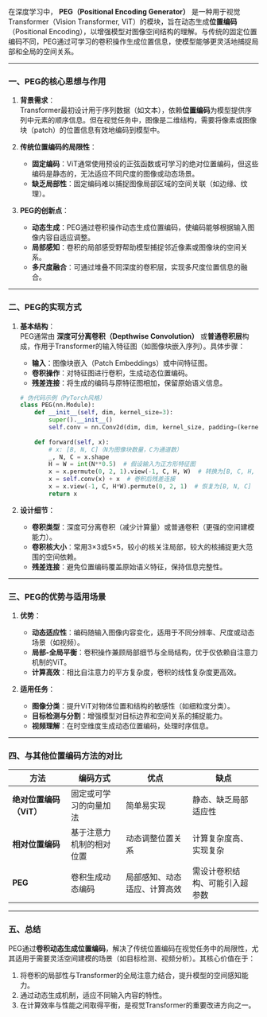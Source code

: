 
在深度学习中， **PEG（Positional Encoding Generator）**  是一种用于视觉Transformer（Vision Transformer, ViT）的模块，旨在动态生成**位置编码**（Positional Encoding），以增强模型对图像空间结构的理解。与传统的固定位置编码不同，PEG通过可学习的卷积操作生成位置信息，使模型能够更灵活地捕捉局部和全局的空间关系。

---

### 一、PEG的核心思想与作用
1. **背景需求**：  
   Transformer最初设计用于序列数据（如文本），依赖**位置编码**为模型提供序列中元素的顺序信息。但在视觉任务中，图像是二维结构，需要将像素或图像块（patch）的位置信息有效地编码到模型中。

2. **传统位置编码的局限性**：  
   - **固定编码**：ViT通常使用预设的正弦函数或可学习的绝对位置编码，但这些编码是静态的，无法适应不同尺度的图像或动态场景。  
   - **缺乏局部性**：固定编码难以捕捉图像局部区域的空间关联（如边缘、纹理）。

3. **PEG的创新点**：  
   - **动态生成**：PEG通过卷积操作动态生成位置编码，使编码能够根据输入图像内容自适应调整。  
   - **局部感知**：卷积的局部感受野帮助模型捕捉邻近像素或图像块的空间关系。  
   - **多尺度融合**：可通过堆叠不同深度的卷积层，实现多尺度位置信息的融合。

---

### 二、PEG的实现方式
1. **基本结构**：  
   PEG通常由 **深度可分离卷积（Depthwise Convolution）**  或**普通卷积层**构成，作用于Transformer的输入特征图（如图像块嵌入序列）。具体步骤：  
   - **输入**：图像块嵌入（Patch Embeddings）或中间特征图。  
   - **卷积操作**：对特征图进行卷积，生成动态位置编码。  
   - **残差连接**：将生成的编码与原特征图相加，保留原始语义信息。  

   ```python
   # 伪代码示例（PyTorch风格）
   class PEG(nn.Module):
       def __init__(self, dim, kernel_size=3):
           super().__init__()
           self.conv = nn.Conv2d(dim, dim, kernel_size, padding=(kernel_size//2), groups=dim)
           
       def forward(self, x):
           # x: [B, N, C]（N为图像块数量，C为通道数）
           _, N, C = x.shape
           H = W = int(N**0.5)  # 假设输入为正方形特征图
           x = x.permute(0, 2, 1).view(-1, C, H, W)  # 转换为[B, C, H, W]
           x = self.conv(x) + x  # 卷积后残差连接
           x = x.view(-1, C, H*W).permute(0, 2, 1)  # 恢复为[B, N, C]
           return x
   ```


2. **设计细节**：  
   - **卷积类型**：深度可分离卷积（减少计算量）或普通卷积（更强的空间建模能力）。  
   - **卷积核大小**：常用3×3或5×5，较小的核关注局部，较大的核捕捉更大范围的空间依赖。  
   - **残差连接**：避免位置编码覆盖原始语义特征，保持信息完整性。

---

### 三、PEG的优势与适用场景
1. **优势**：  
   - **动态适应性**：编码随输入图像内容变化，适用于不同分辨率、尺度或动态场景（如视频）。  
   - **局部-全局平衡**：卷积操作兼顾局部细节与全局结构，优于仅依赖自注意力机制的ViT。  
   - **计算高效**：相比自注意力的平方复杂度，卷积的线性复杂度更高效。

2. **适用任务**：  
   - **图像分类**：提升ViT对物体位置和结构的敏感性（如细粒度分类）。  
   - **目标检测与分割**：增强模型对目标边界和空间关系的捕捉能力。  
   - **视频理解**：在时空维度生成动态位置编码，处理时序信息。

---

### 四、与其他位置编码方法的对比

| **方法**               | **编码方式**              | **优点**                          | **缺点**                          |
|-------------------------|---------------------------|-----------------------------------|-----------------------------------|
| **绝对位置编码（ViT）**  | 固定或可学习的向量加法     | 简单易实现                        | 静态、缺乏局部适应性               |
| **相对位置编码**        | 基于注意力机制的相对位置   | 动态调整位置关系                  | 计算复杂度高、实现复杂             |
| **PEG**                 | 卷积生成动态编码           | 局部感知、动态适应、计算高效      | 需设计卷积结构、可能引入超参数     |

---

### 五、总结
PEG通过**卷积动态生成位置编码**，解决了传统位置编码在视觉任务中的局限性，尤其适用于需要灵活空间建模的场景（如目标检测、视频分析）。其核心价值在于：  
1. 将卷积的局部性与Transformer的全局注意力结合，提升模型的空间感知能力。  
2. 通过动态生成机制，适应不同输入内容的特性。  
3. 在计算效率与性能之间取得平衡，是视觉Transformer的重要改进方向之一。